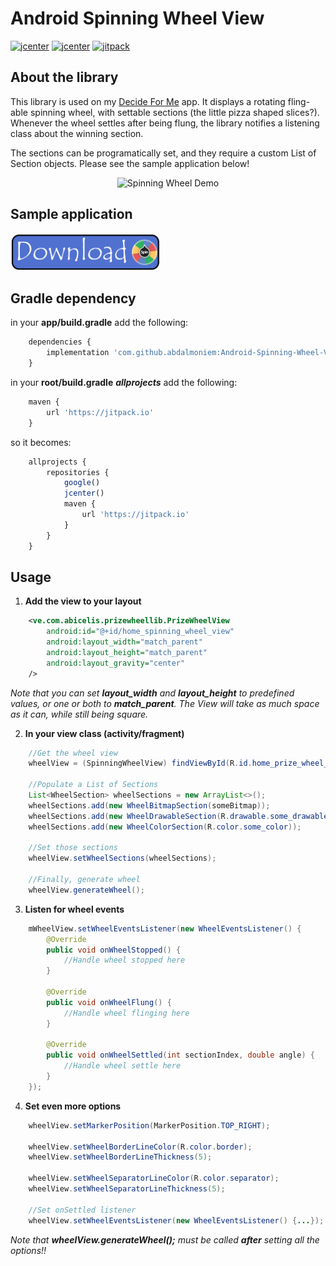 # Android Spinning Wheel View #

[![jcenter](https://img.shields.io/badge/license-MIT-green.svg)](https://github.com/abicelis/PrizeWheelView/blob/master/LICENSE)
[![jcenter](https://img.shields.io/badge/platform-android-green.svg)](https://developer.android.com/index.html)
[![jitpack](https://jitpack.io/v/abdalmoniem/Android-Spinning-Wheel-View.svg)](https://jitpack.io/#abdalmoniem/Android-Spinning-Wheel-View)

## About the library

This library is used on my [Decide For Me](https://github.com/abdalmoniem/Decide-For-Me) app. It displays a rotating fling-able spinning wheel, with settable sections (the little pizza shaped slices?). 
Whenever the wheel settles after being flung, the library notifies a listening class about the winning section. 

The sections can be programatically set, and they require a custom List of Section objects.
Please see the sample application below!

<p align="center"><img alt='Spinning Wheel Demo' src='assets/spinning_wheel_demo.gif' width="40%"/></p>


## Sample application
<a target="_blank" href='https://github.com/abdalmoniem/Android-Spinning-Wheel-View/releases/download/1.1.2/app-debug.apk'><img alt='Download Sample Application' src='assets/download_button.png' width="240px"/></a>


## Gradle dependency
in your **app/build.gradle** add the following:
```javascript
	dependencies {
		implementation 'com.github.abdalmoniem:Android-Spinning-Wheel-View:1.0.5'
	}
```

in your **root/build.gradle** ***allprojects*** add the following:
```javascript
	maven {
		url 'https://jitpack.io'
	}
```
so it becomes:
```javascript
	allprojects {
		repositories {
			google()
			jcenter()
			maven {
				url 'https://jitpack.io'
			}
		}
	}
```

## Usage

1) **Add the view to your layout**
```xml
	<ve.com.abicelis.prizewheellib.PrizeWheelView
		android:id="@+id/home_spinning_wheel_view"
		android:layout_width="match_parent"
		android:layout_height="match_parent"
		android:layout_gravity="center"
	/>
```

*Note that you can set **layout_width** and **layout_height** to predefined values, or one or both to **match_parent**. The View will take as much space as it can, while still being square.*



2) **In your view class (activity/fragment)**
```java
	//Get the wheel view
	wheelView = (SpinningWheelView) findViewById(R.id.home_prize_wheel_view);
	
	//Populate a List of Sections
	List<WheelSection> wheelSections = new ArrayList<>();
	wheelSections.add(new WheelBitmapSection(someBitmap));
	wheelSections.add(new WheelDrawableSection(R.drawable.some_drawable));
	wheelSections.add(new WheelColorSection(R.color.some_color));
	
	//Set those sections
	wheelView.setWheelSections(wheelSections);
	
	//Finally, generate wheel
	wheelView.generateWheel();
```


3) **Listen for wheel events**
```java
	mWheelView.setWheelEventsListener(new WheelEventsListener() {
		@Override
		public void onWheelStopped() {
			//Handle wheel stopped here
		}
		
		@Override
		public void onWheelFlung() {
			//Handle wheel flinging here
		}
		
		@Override
		public void onWheelSettled(int sectionIndex, double angle) {
			//Handle wheel settle here
		}
	});

```


4) **Set even more options**
```java
	wheelView.setMarkerPosition(MarkerPosition.TOP_RIGHT);
	
	wheelView.setWheelBorderLineColor(R.color.border);
	wheelView.setWheelBorderLineThickness(5);
	
	wheelView.setWheelSeparatorLineColor(R.color.separator);
	wheelView.setWheelSeparatorLineThickness(5);
	
	//Set onSettled listener
	wheelView.setWheelEventsListener(new WheelEventsListener() {...});
```
*Note that **wheelView.generateWheel();** must be called **after** setting all the options!!*